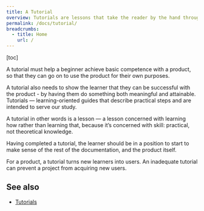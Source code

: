 ```yaml
---
title: A Tutorial
overview: Tutorials are lessons that take the reader by the hand through a series of steps to complete a project of some kind. Tutorials are learning-oriented.
permalink: /docs/tutorial/
breadcrumbs:
  - title: Home
    url: /
---
```


[toc]

A tutorial must help a beginner achieve basic competence with a product, so that they can go on to use the product for their own purposes.

A tutorial also needs to show the learner that they can be successful with the product - by having them do something both meaningful and attainable.
Tutorials — learning-oriented guides that describe practical steps and are intended to serve our study.

A tutorial in other words is a lesson — a lesson concerned with learning how rather than learning that, because it’s concerned with skill: practical, not theoretical knowledge.

Having completed a tutorial, the learner should be in a position to start to make sense of the rest of the documentation, and the product itself.

For a product, a tutorial turns new learners into users. An inadequate tutorial can prevent a project from acquiring new users.

## See also

- [Tutorials](https://diataxis.fr/tutorials/)
